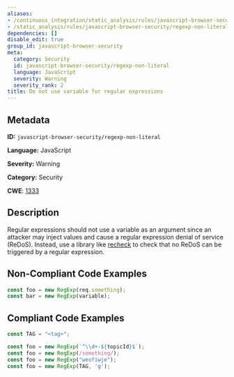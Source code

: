 ```yaml
---
aliases:
- /continuous_integration/static_analysis/rules/javascript-browser-security/regexp-non-literal
- /static_analysis/rules/javascript-browser-security/regexp-non-literal
dependencies: []
disable_edit: true
group_id: javascript-browser-security
meta:
  category: Security
  id: javascript-browser-security/regexp-non-literal
  language: JavaScript
  severity: Warning
  severity_rank: 2
title: Do not use variable for regular expressions
---
```

<!--  SOURCED FROM https://github.com/DataDog/datadog-static-analyzer-rule-docs -->


## Metadata
**ID:** `javascript-browser-security/regexp-non-literal`

**Language:** JavaScript

**Severity:** Warning

**Category:** Security

**CWE**: [1333](https://cwe.mitre.org/data/definitions/1333.html)

## Description
Regular expressions should not use a variable as an argument since an attacker may inject values and cause a regular expression denial of service (ReDoS). Instead, use a library like [recheck](https://www.npmjs.com/package/recheck) to check that no ReDoS can be triggered by a regular expression.

## Non-Compliant Code Examples
```javascript
const foo = new RegExp(req.something);
const bar = new RegExp(variable);
```

## Compliant Code Examples
```javascript
const TAG = "<tag>";

const foo = new RegExp(`^\\d+-${topicId}$`);
const foo = new RegExp(/something/);
const foo = new RegExp("weofiwje");
const foo = new RegExp(TAG, 'g');
```
